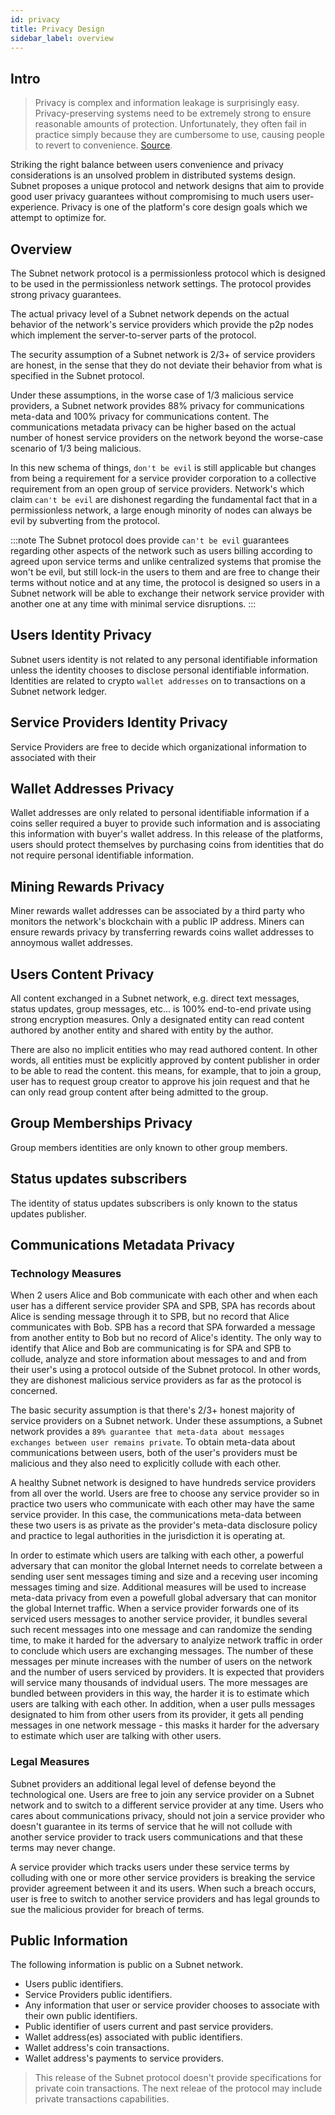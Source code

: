 ```yaml
---
id: privacy
title: Privacy Design
sidebar_label: overview
---
```


## Intro

> Privacy is complex and information leakage is surprisingly easy. Privacy-preserving systems need to be extremely strong to ensure reasonable amounts of protection. Unfortunately, they often fail in practice simply because they are cumbersome to use, causing people to revert to convenience. [Source](https://docs.grin.mw/about-grin/privacy/).


Striking the right balance between users convenience and privacy considerations is an unsolved problem in distributed systems design. Subnet proposes a unique protocol and network designs that aim to provide good user privacy guarantees without compromising to much users user-experience. Privacy is one of the platform's core design goals which we attempt to optimize for.


## Overview
The Subnet network protocol is a permissionless protocol which is designed to be used in the permissionless network settings. The protocol provides strong privacy guarantees.

The actual privacy level of a Subnet network depends on the actual behavior of the network's service providers which provide the p2p nodes which implement the server-to-server parts of the protocol.

The security assumption of a Subnet network is 2/3+ of service providers are honest, in the sense that they do not deviate their behavior from what is specified in the Subnet protocol.

Under these assumptions, in the worse case of 1/3 malicious service providers, a Subnet network provides 88% privacy for communications meta-data and 100% privacy for communications content. The communications metadata privacy can be higher based on the actual number of honest service providers on the network beyond the worse-case scenario of 1/3 being malicious.

In this new schema of things, `don't be evil` is still applicable but changes from being a requirement for a service provider corporation to a collective requirement from an open group of service providers. Network's which claim `can't be evil` are dishonest regarding the fundamental fact that in a permissionless network, a large enough minority of nodes can always be evil by subverting from the protocol.

:::note
The Subnet protocol does provide `can't be evil` guarantees regarding other aspects of the network such as users billing according to agreed upon service terms and unlike centralized systems that promise the won't be evil, but still lock-in the users to them and are free to change their terms without notice and at any time, the protocol is designed so users in a Subnet network will be able to exchange their network service provider with another one at any time with minimal service disruptions.
:::

## Users Identity Privacy
Subnet users identity is not related to any personal identifiable information unless the identity chooses to disclose personal identifiable information. Identities are related to crypto `wallet addresses` on to transactions on a Subnet network ledger.

## Service Providers Identity Privacy
Service Providers are free to decide which organizational information to associated with their

## Wallet Addresses Privacy
Wallet addresses are only related to personal identifiable information if a coins seller required a buyer to provide such information and is associating this information with buyer's wallet address. In this release of the platforms, users should protect themselves by purchasing coins from identities that do not require personal identifiable information.

## Mining Rewards Privacy
Miner rewards wallet addresses can be associated by a third party who monitors the network's blockchain with a public IP address. Miners can ensure rewards privacy by transferring rewards coins wallet addresses to annoymous wallet addresses.

## Users Content Privacy
All content exchanged in a Subnet network, e.g. direct text messages, status updates, group messages, etc... is 100% end-to-end private using strong encryption measures. Only a designated entity can read content authored by another entity and shared with entity by the author.

There are also no implicit entities who may read authored content. In other words, all entities must be explicitly approved by content publisher in order to be able to read the content. this means, for example, that to join a group, user has to request group creator to approve his join request and that he can only read group content after being admitted to the group.

## Group Memberships Privacy
Group members identities are only known to other group members.

## Status updates subscribers
The identity of status updates subscribers is only known to the status updates publisher.

## Communications Metadata Privacy

### Technology Measures
When 2 users Alice and Bob communicate with each other and when each user has a different service provider SPA and SPB, SPA has records about Alice is sending message through it to SPB, but no record that Alice communicates with Bob.
SPB has a record that SPA forwarded a message from another entity to Bob but no record of Alice's identity.
The only way to identify that Alice and Bob are communicating is for SPA and SPB to collude, analyze and store information about messages to and and from their user's using a protocol outside of the Subnet protocol. In other words, they are dishonest malicious service providers as far as the protocol is concerned.

The basic security assumption is that there's 2/3+ honest majority of service providers on a Subnet network. Under these assumptions, a Subnet network provides a `89% guarantee that meta-data about messages exchanges between user remains private`. To obtain meta-data about communications between users, both of the user's providers must be malicious and they also need to explicitly collude with each other.

A healthy Subnet network is designed to have hundreds service providers from all over the world. Users are free to choose any service provider so in practice two users who communicate with each other may have the same service provider. In this case, the communications meta-data between these two users is as private as the provider's meta-data disclosure policy and practice to legal authorities in the jurisdiction it is operating at.

In order to estimate which users are talking with each other, a powerful adversary that can monitor the global Internet needs to correlate between a sending user sent messages timing and size and a receving user incoming messages timing and size. Additional measures will be used to increase meta-data privacy from even a powefull global adversary that can monitor the global Internet traffic. When a service provider forwards one of its serviced users messages to another service provider, it bundles several such recent messages into one message and can randomize the sending time, to make it harded for the adversary to analyize network traffic in order to conclude which users are exchanging messages. The number of these messages per minute increases with the number of users on the network and the number of users serviced by providers. It is expected that providers will service many thousands of indvidual users. The more messages are bundled between providers in this way, the harder it is to estimate which users are talking with each other. In addition, when a user pulls messages designated to him from other users from its provider, it gets all pending messages in one network message - this masks it harder for the adversary to estimate which user are talking with other users.

### Legal Measures
Subnet providers an additional legal level of defense beyond the technological one. Users are free to join any service provider on a Subnet network and to switch to a different service provider at any time. Users who cares about communications privacy, should not join a service provider who doesn't guarantee in its terms of service that he will not collude with another service provider to track users communications and that these terms may never change.

A service provider which tracks users under these service terms by colluding with one or more other service providers is breaking the service provider agreement between it and its users. When such a breach occurs, user is free to switch to another service providers and has legal grounds to sue the malicious provider for breach of terms.

## Public Information
The following information is public on a Subnet network.
- Users public identifiers.
- Service Providers public identifiers.
- Any information that user or service provider chooses to associate with their own public identifiers.
- Public identifier of users current and past service providers.
- Wallet address(es) associated with public identifiers.
- Wallet address's coin transactions.
- Wallet address's payments to service providers.

> This release of the Subnet protocol doesn't provide specifications for private coin transactions. The next releae of the protocol may include private transactions capabilities.

